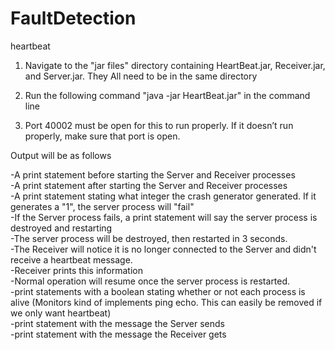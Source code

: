 # FaultDetection
heartbeat

1. Navigate to the "jar files" directory containing HeartBeat.jar, Receiver.jar, and Server.jar. They All need to be in the same directory

2. Run the following command "java -jar HeartBeat.jar" in the command line

3. Port 40002 must be open for this to run properly. If it doesn’t run properly, make sure that port is open.

Output will be as follows

-A print statement before starting the Server and Receiver processes<br/>
-A print statement after starting the Server and Receiver processes<br/>
-A print statement stating what integer the crash generator generated. If it generates a "1", the server process will "fail"<br/>
	-If the Server process fails, a print statement will say the server process is destroyed and restarting<br/>
	-The server process will be destroyed, then restarted in 3 seconds.<br/>
	-The Receiver will notice it is no longer connected to the Server and didn't receive a heartbeat message.<br/>
	-Receiver prints this information<br/>
	-Normal operation will resume once the server process is restarted.<br/>
-print statements with a boolean stating whether or not each process is alive (Monitors kind of implements ping echo. This can easily be removed if we only want heartbeat)<br/>
-print statement with the message the Server sends<br/>
-print statement with the message the Receiver gets<br/>
